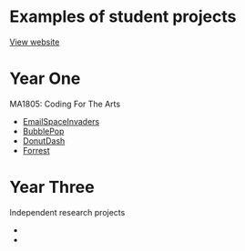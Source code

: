 # Examples of student projects

[View website](https://anthillsocial.github.io/)

# Year One

MA1805: Coding For The Arts                                            

- [EmailSpaceInvaders](Y1-MA1801-2024-EmailSpaceInvaders)                                 
- [BubblePop](Y1-MA1805-2024-BubblePop)                                               
- [DonutDash](Y1-MA1805-2024-DonutDash)
- [Forrest](Y1-MA1805-2024-Forrest)

# Year Three

Independent research projects

- [](Y3-MA3017-2024-Praxis-Uncanny-AI)
- [](Y3-MA3801-2024-AdvancedDigital-AI-bias)
